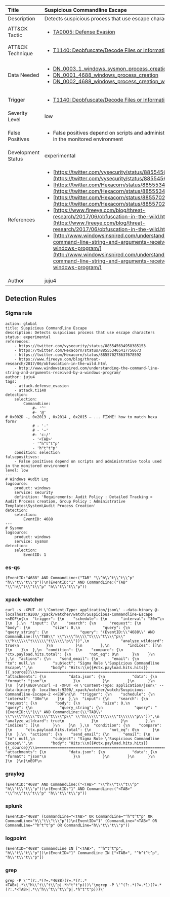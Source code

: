 | Title                | Suspicious Commandline Escape                                                                                                                                                 |
|:---------------------|:------------------------------------------------------------------------------------------------------------------------------------------------------------|
| Description          | Detects suspicious process that use escape characters                                                                                                                                           |
| ATT&amp;CK Tactic    | <ul><li>[TA0005: Defense Evasion](https://attack.mitre.org/tactics/TA0005)</li></ul>  |
| ATT&amp;CK Technique | <ul><li>[T1140: Deobfuscate/Decode Files or Information](https://attack.mitre.org/techniques/T1140)</li></ul>                             |
| Data Needed          | <ul><li>[DN_0003_1_windows_sysmon_process_creation](../Data_Needed/DN_0003_1_windows_sysmon_process_creation.md)</li><li>[DN_0001_4688_windows_process_creation](../Data_Needed/DN_0001_4688_windows_process_creation.md)</li><li>[DN_0002_4688_windows_process_creation_with_commandline](../Data_Needed/DN_0002_4688_windows_process_creation_with_commandline.md)</li></ul>                                                         |
| Trigger              | <ul><li>[T1140: Deobfuscate/Decode Files or Information](../Triggers/T1140.md)</li></ul>  |
| Severity Level       | low                                                                                                                                                 |
| False Positives      | <ul><li>False positives depend on scripts and administrative tools used in the monitored environment</li></ul>                                                                  |
| Development Status   | experimental                                                                                                                                                |
| References           | <ul><li>[https://twitter.com/vysecurity/status/885545634958385153](https://twitter.com/vysecurity/status/885545634958385153)</li><li>[https://twitter.com/Hexacorn/status/885553465417756673](https://twitter.com/Hexacorn/status/885553465417756673)</li><li>[https://twitter.com/Hexacorn/status/885570278637678592](https://twitter.com/Hexacorn/status/885570278637678592)</li><li>[https://www.fireeye.com/blog/threat-research/2017/06/obfuscation-in-the-wild.html](https://www.fireeye.com/blog/threat-research/2017/06/obfuscation-in-the-wild.html)</li><li>[http://www.windowsinspired.com/understanding-the-command-line-string-and-arguments-received-by-a-windows-program/](http://www.windowsinspired.com/understanding-the-command-line-string-and-arguments-received-by-a-windows-program/)</li></ul>                                                          |
| Author               | juju4                                                                                                                                                |


## Detection Rules

### Sigma rule

```
action: global
title: Suspicious Commandline Escape
description: Detects suspicious process that use escape characters
status: experimental
references:
    - https://twitter.com/vysecurity/status/885545634958385153
    - https://twitter.com/Hexacorn/status/885553465417756673
    - https://twitter.com/Hexacorn/status/885570278637678592
    - https://www.fireeye.com/blog/threat-research/2017/06/obfuscation-in-the-wild.html
    - http://www.windowsinspired.com/understanding-the-command-line-string-and-arguments-received-by-a-windows-program/
author: juju4
tags:
    - attack.defense_evasion
    - attack.t1140
detection:
    selection:
        CommandLine: 
            #- '^'
            #- '@'
# 0x002D -, 0x2013 , 0x2014 , 0x2015 ― ... FIXME! how to match hexa form?
            # - '-'
            # - '―'
            #- 'c:/'
            - '<TAB>'
            - '^h^t^t^p'
            - 'h"t"t"p'
    condition: selection
falsepositives: 
    - False positives depend on scripts and administrative tools used in the monitored environment
level: low
---
# Windows Audit Log
logsource:
    product: windows
    service: security
    definition: 'Requirements: Audit Policy : Detailed Tracking > Audit Process creation, Group Policy : Administrative Templates\System\Audit Process Creation'
detection:
    selection:
        EventID: 4688
---
# Sysmon
logsource:
    product: windows
    service: sysmon
detection:
    selection:
        EventID: 1

```




### es-qs
    
```
(EventID:"4688" AND CommandLine:("TAB" "\\^h\\^t\\^t\\^p" "h\\"t\\"t\\"p"))\n(EventID:"1" AND CommandLine:("TAB" "\\^h\\^t\\^t\\^p" "h\\"t\\"t\\"p"))
```


### xpack-watcher
    
```
curl -s -XPUT -H \'Content-Type: application/json\' --data-binary @- localhost:9200/_xpack/watcher/watch/Suspicious-Commandline-Escape <<EOF\n{\n  "trigger": {\n    "schedule": {\n      "interval": "30m"\n    }\n  },\n  "input": {\n    "search": {\n      "request": {\n        "body": {\n          "size": 0,\n          "query": {\n            "query_string": {\n              "query": "(EventID:\\"4688\\" AND CommandLine:(\\"TAB\\" \\"\\\\^h\\\\^t\\\\^t\\\\^p\\" \\"h\\\\\\"t\\\\\\"t\\\\\\"p\\"))",\n              "analyze_wildcard": true\n            }\n          }\n        },\n        "indices": []\n      }\n    }\n  },\n  "condition": {\n    "compare": {\n      "ctx.payload.hits.total": {\n        "not_eq": 0\n      }\n    }\n  },\n  "actions": {\n    "send_email": {\n      "email": {\n        "to": null,\n        "subject": "Sigma Rule \'Suspicious Commandline Escape\'",\n        "body": "Hits:\\n{{#ctx.payload.hits.hits}}{{_source}}\\n================================================================================\\n{{/ctx.payload.hits.hits}}",\n        "attachments": {\n          "data.json": {\n            "data": {\n              "format": "json"\n            }\n          }\n        }\n      }\n    }\n  }\n}\nEOF\ncurl -s -XPUT -H \'Content-Type: application/json\' --data-binary @- localhost:9200/_xpack/watcher/watch/Suspicious-Commandline-Escape-2 <<EOF\n{\n  "trigger": {\n    "schedule": {\n      "interval": "30m"\n    }\n  },\n  "input": {\n    "search": {\n      "request": {\n        "body": {\n          "size": 0,\n          "query": {\n            "query_string": {\n              "query": "(EventID:\\"1\\" AND CommandLine:(\\"TAB\\" \\"\\\\^h\\\\^t\\\\^t\\\\^p\\" \\"h\\\\\\"t\\\\\\"t\\\\\\"p\\"))",\n              "analyze_wildcard": true\n            }\n          }\n        },\n        "indices": []\n      }\n    }\n  },\n  "condition": {\n    "compare": {\n      "ctx.payload.hits.total": {\n        "not_eq": 0\n      }\n    }\n  },\n  "actions": {\n    "send_email": {\n      "email": {\n        "to": null,\n        "subject": "Sigma Rule \'Suspicious Commandline Escape\'",\n        "body": "Hits:\\n{{#ctx.payload.hits.hits}}{{_source}}\\n================================================================================\\n{{/ctx.payload.hits.hits}}",\n        "attachments": {\n          "data.json": {\n            "data": {\n              "format": "json"\n            }\n          }\n        }\n      }\n    }\n  }\n}\nEOF\n
```


### graylog
    
```
(EventID:"4688" AND CommandLine:("<TAB>" "\\^h\\^t\\^t\\^p" "h\\"t\\"t\\"p"))\n(EventID:"1" AND CommandLine:("<TAB>" "\\^h\\^t\\^t\\^p" "h\\"t\\"t\\"p"))
```


### splunk
    
```
(EventID="4688" (CommandLine="<TAB>" OR CommandLine="^h^t^t^p" OR CommandLine="h\\"t\\"t\\"p"))\n(EventID="1" (CommandLine="<TAB>" OR CommandLine="^h^t^t^p" OR CommandLine="h\\"t\\"t\\"p"))
```


### logpoint
    
```
(EventID="4688" CommandLine IN ["<TAB>", "^h^t^t^p", "h\\"t\\"t\\"p"])\n(EventID="1" CommandLine IN ["<TAB>", "^h^t^t^p", "h\\"t\\"t\\"p"])
```


### grep
    
```
grep -P \'^(?:.*(?=.*4688)(?=.*(?:.*<TAB>|.*\\^h\\^t\\^t\\^p|.*h"t"t"p)))\'\ngrep -P \'^(?:.*(?=.*1)(?=.*(?:.*<TAB>|.*\\^h\\^t\\^t\\^p|.*h"t"t"p)))\'
```


